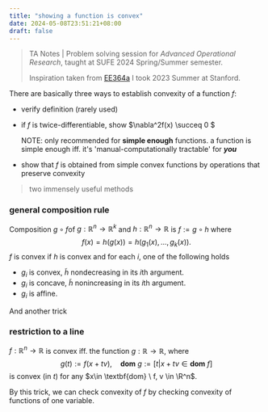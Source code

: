```yaml
---
title: "showing a function is convex"
date: 2024-05-08T23:51:21+08:00
draft: false
---
```


> TA Notes | Problem solving session for *Advanced Operational Research*, taught at SUFE 2024 Spring/Summer semester.
>
> Inspiration taken from [EE364a](https://web.stanford.edu/class/ee364a/) I took 2023 Summer at Stanford.

There are basically three ways to establish convexity of a function $f$:

- verify definition (rarely used)

- if $f$ is twice-differentiable, show $\nabla^2f(x) \succeq 0 $​

    NOTE: only recommended for **simple enough** functions. a function is simple enough iff. it's 'manual-computationally tractable' for ***you***

- show that $f$​ is obtained from simple convex functions by operations that preserve convexity

> two immensely useful methods

### **general composition rule**

Composition $g\circ f$of $g: \mathbb R^n \to \mathbb R^k$ and $h: \mathbb R^n \to \mathbb R$ is $f:= g\circ h$ where
$$
f(x) = h(g(x)) =h(g_1(x), \ldots, g_k(x)).
$$
$f$ is convex if $h$ is convex and for each $i$, one of the following holds

- $g_i$​ is convex, $\tilde h$​ nondecreasing in its $i$​th argument.
- $g_i$ is concave, $\tilde h$ nonincreasing in its $i$th argument.
- $g_i$ is affine.

And another trick

### **restriction to a line**

$f: \mathbb R^n \to \mathbb R$ is convex iff. the function $g:\mathbb R\to \mathbb R$​, where
$$
g(t):= f(x + tv),\quad \textbf{dom}\ g := [t|x + tv \in \textbf{dom} \ f]
$$
is convex (in $t$) for any $x\in \textbf{dom} \ f, v \in \R^n$.

By this trick, we can check convexity of $f$ by checking convexity of functions of one variable.


